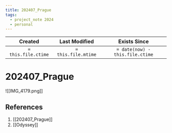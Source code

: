 ```yaml
---
title: 202407_Prague
tags:
  - project_note 2024
  - personal
---
```

|     Created      |  Last Modified   |       Exists Since        |
|:----------------:|:----------------:|:----------------:|
| `= this.file.ctime` | `= this.file.mtime` | `= date(now) - this.file.ctime`|

# 202407_Prague

![[IMG_4179.png]]
## References
1. [[202407_Prague]]
2.  [[Odyssey]]
